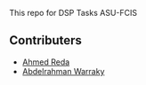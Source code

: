 This repo for DSP Tasks ASU-FCIS
## Contributers
- [Ahmed Reda](https://github.com/ahmedredaooooo)
- [Abdelrahman Warraky](https://github.com/0Abdelrahman1)

